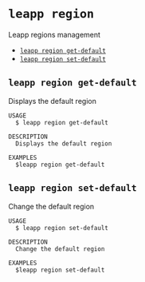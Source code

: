 `leapp region`
==============

Leapp regions management

* [`leapp region get-default`](#leapp-region-get-default)
* [`leapp region set-default`](#leapp-region-set-default)

## `leapp region get-default`

Displays the default region

```console
USAGE
  $ leapp region get-default

DESCRIPTION
  Displays the default region

EXAMPLES
  $leapp region get-default
```

## `leapp region set-default`

Change the default region

```console
USAGE
  $ leapp region set-default

DESCRIPTION
  Change the default region

EXAMPLES
  $leapp region set-default
```
